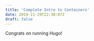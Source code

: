 ```yaml
---
title: 'Complete Intro to Containers'
date: 2019-11-29T22:38:07Z
draft: false
---
```


Congrats on running Hugo!
